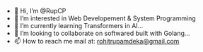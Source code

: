 - 👋 Hi, I’m @RupCP
- 👀 I’m interested in Web Developement & System Programming
- 🌱 I’m currently learning Transformers in AI...
- 💞️ I’m looking to collaborate on softwared built with Golang...
- 📫 How to reach me mail at: rohitrupamdeka@gmail.com

<!---
RupCP/RupCP is a ✨ special ✨ repository because its `README.md` (this file) appears on your GitHub profile.
You can click the Preview link to take a look at your changes.
--->
